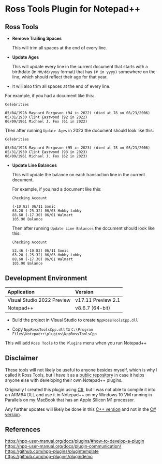 # Ross Tools Plugin for Notepad++

## Ross Tools

- **Remove Trailing Spaces**

  This will trim all spaces at the end of every line.

- **Update Ages**

  This will update every line in the current document that starts with a birthdate (in `MM/dd/yyyy` format) that has `(# in yyyy)` somewhere on the line, which should reflect their age for that year.

-   It will also trim all spaces at the end of every line.
  
  For example, if you had a document like this:
  
  ```
  Celebrities
  
  05/04/1928 Maynard Ferguson (94 in 2022) (died at 78 on 08/23/2006)
  05/31/1930 Clint Eastwood (92 in 2022)
  06/09/1961 Michael J. Fox (61 in 2022)
  ```
  
  Then after running `Update Ages` in 2023 the document should look like this:
  
  ```
  Celebrities
  
  05/04/1928 Maynard Ferguson (95 in 2023) (died at 78 on 08/23/2006)
  05/31/1930 Clint Eastwood (93 in 2023)
  06/09/1961 Michael J. Fox (62 in 2023)
  ```
  
- **Update Line Balances**

  This will update the balance on each transaction line in the current document.
  
  For example, if you had a document like this:
  
  ```
  Checking Account
  
  (-10.82) 06/11 Sonic
  63.28 (-25.32) 06/03 Hobby Lobby
  88.60 (-17.30) 06/01 Walmart
  105.90 Balance
  ```
  
  Then after running `Update Line Balances` the document should look like this:
  
  ```
  Checking Account
  
  52.46 (-10.82) 06/11 Sonic
  63.28 (-25.32) 06/03 Hobby Lobby
  88.60 (-17.30) 06/01 Walmart
  105.90 Balance
  ```
  
## Development Environment

  | Application | Version |
  | :--- | :--- |
  | Visual Studio 2022 Preview | v17.11 Preview 2.1 |
  | Notepad++ | v8.6.7 (64-bit) |

- Build the project in Visual Studio to create `NppRossToolsCpp.dll` 

- Copy `NppRossToolsCpp.dll` to `C:\Program Files\Notepad++\plugins\NppRossToolsCpp`  

This will add `Ross Tools` to the `Plugins` menu when you run Notepad++

## Disclaimer

  These tools will not likely be useful to anyone besides myself, which is why I called it Ross Tools, but I have it as a [public repository](https://github.com/Ross-Thanscheidt/NppRossToolsCSharp) in case it helps anyone else with developing their own Notepad++ plugins.

  Originally I created this plugin using [C#](https://github.com/Ross-Thanscheidt/NppRossToolsCSharp), but I was not able to compile it into an ARM64 DLL and use it in Notepad++ on my Windows 10 VM running in Parallels on my MacBook that has an Apple Silicon M1 processor.

  Any further updates will likely be done in this [C++ version](https://github.com/Ross-Thanscheidt/NppRossToolsCpp) and not in the [C# version](https://github.com/Ross-Thanscheidt/NppRossToolsCSharp).

## References

  https://npp-user-manual.org/docs/plugins/#how-to-develop-a-plugin  
  https://npp-user-manual.org/docs/plugin-communication/  
  https://github.com/npp-plugins/plugintemplate  
  https://github.com/npp-plugins/plugindemo  